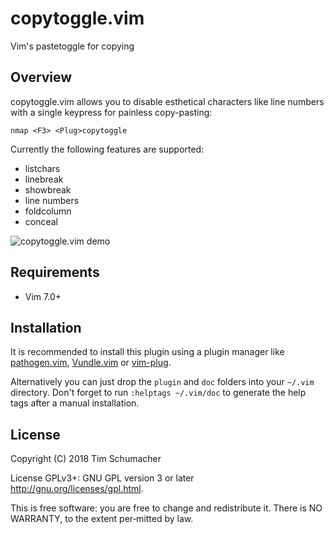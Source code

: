 # copytoggle.vim

Vim's pastetoggle for copying

## Overview

copytoggle.vim allows you to disable esthetical characters like line numbers
with a single keypress for painless copy-pasting:

    nmap <F3> <Plug>copytoggle

Currently the following features are supported:

* listchars
* linebreak
* showbreak
* line numbers
* foldcolumn
* conceal

![copytoggle.vim demo](https://files.timakro.de/vim-copytoggle.png)

## Requirements

* Vim 7.0+

## Installation

It is recommended to install this plugin using a plugin manager like
[pathogen.vim](http://github.com/tpope/vim-pathogen),
[Vundle.vim](https://github.com/VundleVim/Vundle.vim) or
[vim-plug](https://github.com/junegunn/vim-plug).

Alternatively you can just drop the `plugin` and `doc` folders into your
`~/.vim` directory. Don't forget to run `:helptags ~/.vim/doc` to generate the
help tags after a manual installation.

## License

Copyright (C) 2018 Tim Schumacher

License GPLv3+: GNU GPL version 3 or later <http://gnu.org/licenses/gpl.html>.

This is free software: you are free to change and redistribute it.
There is NO WARRANTY, to the extent per‐mitted by law.
